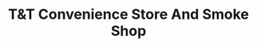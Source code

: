 ---
title: "T&T Convenience Store And Smoke Shop"
url: /wichita/tandt-convenience-store-and-smoke-shop-west-29th-street-south/
shop: tobacco
---
